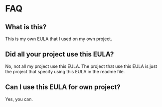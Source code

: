 # FAQ

## What is this?
This is my own EULA that I used on my own project.

## Did all your project use this EULA?
No, not all my project use this EULA. The project that use this EULA is just the project that specify using this EULA in the readme file.

## Can I use this EULA for own project?
Yes, you can.
